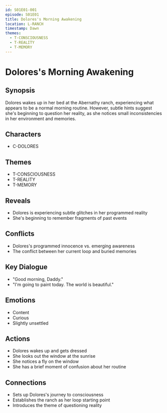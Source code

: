 ```yaml
---
id: S01E01-001
episode: S01E01
title: Dolores's Morning Awakening
location: L-RANCH
timestamp: Dawn
themes:
  - T-CONSCIOUSNESS
  - T-REALITY
  - T-MEMORY
---
```


# Dolores's Morning Awakening

## Synopsis
Dolores wakes up in her bed at the Abernathy ranch, experiencing what appears to be a normal morning routine. However, subtle hints suggest she's beginning to question her reality, as she notices small inconsistencies in her environment and memories.

## Characters
- C-DOLORES

## Themes
- T-CONSCIOUSNESS
- T-REALITY
- T-MEMORY

## Reveals
- Dolores is experiencing subtle glitches in her programmed reality
- She's beginning to remember fragments of past events

## Conflicts
- Dolores's programmed innocence vs. emerging awareness
- The conflict between her current loop and buried memories

## Key Dialogue
- "Good morning, Daddy."
- "I'm going to paint today. The world is beautiful."

## Emotions
- Content
- Curious
- Slightly unsettled

## Actions
- Dolores wakes up and gets dressed
- She looks out the window at the sunrise
- She notices a fly on the window
- She has a brief moment of confusion about her routine

## Connections
- Sets up Dolores's journey to consciousness
- Establishes the ranch as her loop starting point
- Introduces the theme of questioning reality
